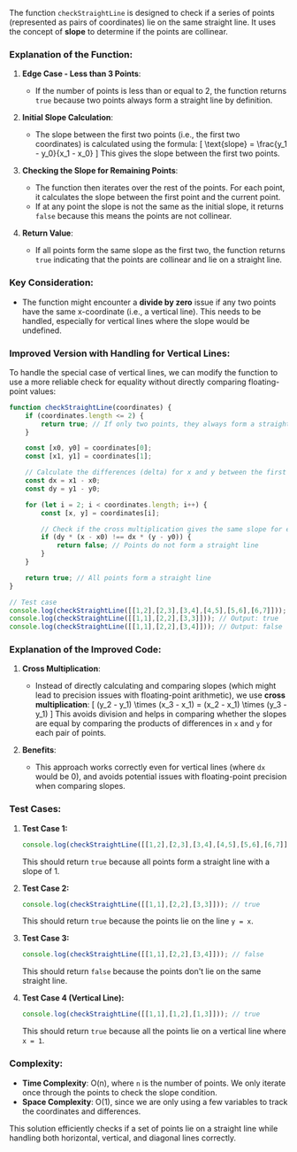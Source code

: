 The function `checkStraightLine` is designed to check if a series of points (represented as pairs of coordinates) lie on the same straight line. It uses the concept of **slope** to determine if the points are collinear.

### Explanation of the Function:

1. **Edge Case - Less than 3 Points**:
   - If the number of points is less than or equal to 2, the function returns `true` because two points always form a straight line by definition.
   
2. **Initial Slope Calculation**:
   - The slope between the first two points (i.e., the first two coordinates) is calculated using the formula:
     \[
     \text{slope} = \frac{y_1 - y_0}{x_1 - x_0}
     \]
     This gives the slope between the first two points.

3. **Checking the Slope for Remaining Points**:
   - The function then iterates over the rest of the points. For each point, it calculates the slope between the first point and the current point.
   - If at any point the slope is not the same as the initial slope, it returns `false` because this means the points are not collinear.
   
4. **Return Value**:
   - If all points form the same slope as the first two, the function returns `true` indicating that the points are collinear and lie on a straight line.

### Key Consideration:
- The function might encounter a **divide by zero** issue if any two points have the same x-coordinate (i.e., a vertical line). This needs to be handled, especially for vertical lines where the slope would be undefined.

### Improved Version with Handling for Vertical Lines:

To handle the special case of vertical lines, we can modify the function to use a more reliable check for equality without directly comparing floating-point values:

```javascript
function checkStraightLine(coordinates) {
    if (coordinates.length <= 2) {
        return true; // If only two points, they always form a straight line
    }

    const [x0, y0] = coordinates[0];
    const [x1, y1] = coordinates[1];

    // Calculate the differences (delta) for x and y between the first two points
    const dx = x1 - x0;
    const dy = y1 - y0;

    for (let i = 2; i < coordinates.length; i++) {
        const [x, y] = coordinates[i];

        // Check if the cross multiplication gives the same slope for each point
        if (dy * (x - x0) !== dx * (y - y0)) {
            return false; // Points do not form a straight line
        }
    }

    return true; // All points form a straight line
}

// Test case
console.log(checkStraightLine([[1,2],[2,3],[3,4],[4,5],[5,6],[6,7]])); // Output: true
console.log(checkStraightLine([[1,1],[2,2],[3,3]])); // Output: true
console.log(checkStraightLine([[1,1],[2,2],[3,4]])); // Output: false
```

### Explanation of the Improved Code:

1. **Cross Multiplication**:
   - Instead of directly calculating and comparing slopes (which might lead to precision issues with floating-point arithmetic), we use **cross multiplication**:
     \[
     (y_2 - y_1) \times (x_3 - x_1) = (x_2 - x_1) \times (y_3 - y_1)
     \]
     This avoids division and helps in comparing whether the slopes are equal by comparing the products of differences in `x` and `y` for each pair of points.
   
2. **Benefits**:
   - This approach works correctly even for vertical lines (where `dx` would be 0), and avoids potential issues with floating-point precision when comparing slopes.
   
### Test Cases:

1. **Test Case 1:**

   ```javascript
   console.log(checkStraightLine([[1,2],[2,3],[3,4],[4,5],[5,6],[6,7]])); // true
   ```

   This should return `true` because all points form a straight line with a slope of 1.

2. **Test Case 2:**

   ```javascript
   console.log(checkStraightLine([[1,1],[2,2],[3,3]])); // true
   ```

   This should return `true` because the points lie on the line `y = x`.

3. **Test Case 3:**

   ```javascript
   console.log(checkStraightLine([[1,1],[2,2],[3,4]])); // false
   ```

   This should return `false` because the points don't lie on the same straight line.

4. **Test Case 4 (Vertical Line):**

   ```javascript
   console.log(checkStraightLine([[1,1],[1,2],[1,3]])); // true
   ```

   This should return `true` because all the points lie on a vertical line where `x = 1`.

### Complexity:

- **Time Complexity**: O(n), where `n` is the number of points. We only iterate once through the points to check the slope condition.
- **Space Complexity**: O(1), since we are only using a few variables to track the coordinates and differences.

This solution efficiently checks if a set of points lie on a straight line while handling both horizontal, vertical, and diagonal lines correctly.